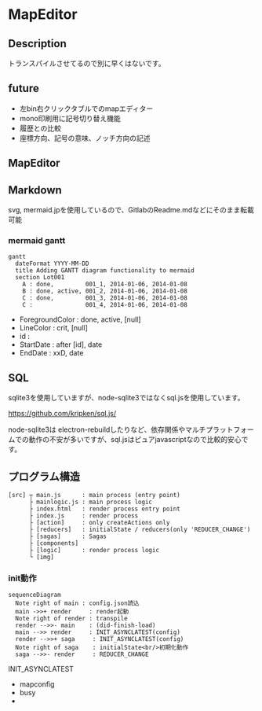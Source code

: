 # MapEditor

## Description

トランスパイルさせてるので別に早くはないです。

## future

- 左bin右クリックタブルでのmapエディター
- mono印刷用に記号切り替え機能
- 履歴との比較
- 座標方向、記号の意味、ノッチ方向の記述

## MapEditor


## Markdown

svg, mermaid.jpを使用しているので、GitlabのReadme.mdなどにそのまま転載可能

### mermaid gantt

```
gantt
  dateFormat YYYY-MM-DD
  title Adding GANTT diagram functionality to mermaid
  section Lot001
    A : done,         001_1, 2014-01-06, 2014-01-08
    B : done, active, 001_2, 2014-01-06, 2014-01-08
    C : done,         001_3, 2014-01-06, 2014-01-08
    C :               001_4, 2014-01-06, 2014-01-08
```

- ForegroundColor : done, active, [null]
- LineColor : crit, [null]
- id :
- StartDate : after [id], date
- EndDate : xxD, date

## SQL

sqlite3を使用していますが、node-sqlite3ではなくsql.jsを使用しています。

https://github.com/kripken/sql.js/

node-sqlite3は electron-rebuildしたりなど、依存関係やマルチプラットフォームでの動作の不安が多いですが、sql.jsはピュアjavascriptなので比較的安心です。


## プログラム構造

```
[src] ┬ main.js      : main process (entry point)
      ├ mainlogic.js : main process logic
      ├ index.html   : render process entry point
      ├ index.js     : render process
      ├ [action]     : only createActions only
      ├ [reducers]   : initialState / reducers(only 'REDUCER_CHANGE')
      ├ [sagas]      : Sagas
      ├ [components]
      ├ [logic]      : render process logic
      └ [img]
```

### init動作

```mermaid
sequenceDiagram
  Note right of main : config.json読込
  main ->>+ render     : render起動
  Note right of render : transpile
  render -->>- main    : (did-finish-load)
  main -->> render     : INIT_ASYNCLATEST(config)
  render -->>+ saga     : INIT_ASYNCLATEST(config)
  Note right of saga    : initialState<br/>初期化動作
  saga -->>- render     : REDUCER_CHANGE
```

INIT_ASYNCLATEST

- mapconfig
- busy
- 
